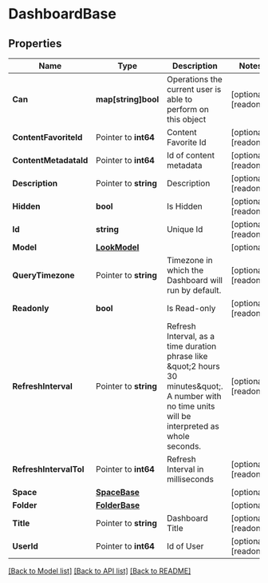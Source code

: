 # DashboardBase

## Properties

Name | Type | Description | Notes
------------ | ------------- | ------------- | -------------
**Can** | **map[string]bool** | Operations the current user is able to perform on this object | [optional] [readonly] 
**ContentFavoriteId** | Pointer to **int64** | Content Favorite Id | [optional] [readonly] 
**ContentMetadataId** | Pointer to **int64** | Id of content metadata | [optional] [readonly] 
**Description** | Pointer to **string** | Description | [optional] [readonly] 
**Hidden** | **bool** | Is Hidden | [optional] [readonly] 
**Id** | **string** | Unique Id | [optional] [readonly] 
**Model** | [**LookModel**](LookModel.md) |  | [optional] 
**QueryTimezone** | Pointer to **string** | Timezone in which the Dashboard will run by default. | [optional] [readonly] 
**Readonly** | **bool** | Is Read-only | [optional] [readonly] 
**RefreshInterval** | Pointer to **string** | Refresh Interval, as a time duration phrase like \&quot;2 hours 30 minutes\&quot;. A number with no time units will be interpreted as whole seconds. | [optional] [readonly] 
**RefreshIntervalToI** | Pointer to **int64** | Refresh Interval in milliseconds | [optional] [readonly] 
**Space** | [**SpaceBase**](SpaceBase.md) |  | [optional] 
**Folder** | [**FolderBase**](FolderBase.md) |  | [optional] 
**Title** | Pointer to **string** | Dashboard Title | [optional] [readonly] 
**UserId** | Pointer to **int64** | Id of User | [optional] [readonly] 

[[Back to Model list]](../README.md#documentation-for-models) [[Back to API list]](../README.md#documentation-for-api-endpoints) [[Back to README]](../README.md)


